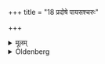 +++
title = "18 प्रदोषे पायसश्चरुः"

+++

<details><summary>मूलम्</summary>

प्रदोषे पायसश्चरुः १८
</details>

<details><summary>Oldenberg</summary>

18. In the evening boiled rice-grains with milk (are prepared).
</details>
